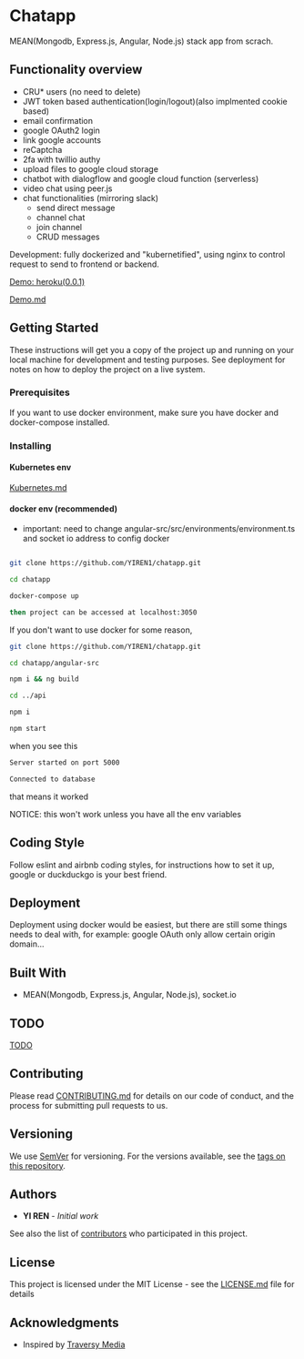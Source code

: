 # Chatapp

MEAN(Mongodb, Express.js, Angular, Node.js) stack app from scrach.

## Functionality overview

- CRU\* users (no need to delete)
- JWT token based authentication(login/logout)(also implmented cookie based)
- email confirmation
- google OAuth2 login
- link google accounts
- reCaptcha
- 2fa with twillio authy
- upload files to google cloud storage
- chatbot with dialogflow and google cloud function (serverless)
- video chat using peer.js
- chat functionalities (mirroring slack)
  - send direct message
  - channel chat
  - join channel
  - CRUD messages

Development: fully dockerized and "kubernetified", using nginx to control request to send to frontend or backend.

[Demo: heroku(0.0.1)](https://authappp.herokuapp.com/)

[Demo.md](docs/Demo.md)

## Getting Started

These instructions will get you a copy of the project up and running on your local machine for development and testing purposes. See deployment for notes on how to deploy the project on a live system.

### Prerequisites

If you want to use docker environment, make sure you have docker and docker-compose installed.

### Installing

#### Kubernetes env

[Kubernetes.md](docs/k8s.md)

#### docker env (recommended)

- important: need to change angular-src/src/environments/environment.ts and socket io address to config docker

```bash

git clone https://github.com/YIREN1/chatapp.git

cd chatapp

docker-compose up

then project can be accessed at localhost:3050
```

If you don't want to use docker for some reason,

```bash
git clone https://github.com/YIREN1/chatapp.git

cd chatapp/angular-src

npm i && ng build

cd ../api

npm i

npm start
```

when you see this

```bash
Server started on port 5000

Connected to database
```

that means it worked

NOTICE: this won't work unless you have all the env variables

## Coding Style

Follow eslint and airbnb coding styles, for instructions how to set it up, google or duckduckgo is your best friend.

## Deployment

Deployment using docker would be easiest, but there are still some things needs to deal with, for example: google OAuth only allow certain origin domain...

## Built With

- MEAN(Mongodb, Express.js, Angular, Node.js), socket.io

## TODO

[TODO](https://github.com/YIREN1/chatapp/blob/master/TODO.md)

## Contributing

Please read [CONTRIBUTING.md](CONTRIBUTING.md) for details on our code of conduct, and the process for submitting pull requests to us.

## Versioning

We use [SemVer](http://semver.org/) for versioning. For the versions available, see the [tags on this repository](https://github.com/your/project/tags).

## Authors

- **YI REN** - _Initial work_

See also the list of [contributors](https://github.com/YIREN1/chatapp/contributors) who participated in this project.

## License

This project is licensed under the MIT License - see the [LICENSE.md](LICENSE.md) file for details

## Acknowledgments

- Inspired by [Traversy Media](https://www.youtube.com/watch?v=uONz0lEWft0&list=PLillGF-RfqbZMNtaOXJQiDebNXjVapWPZ)
